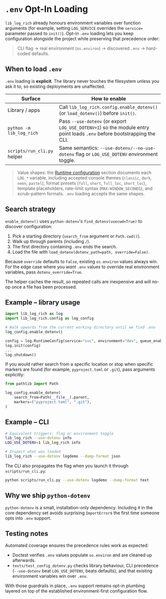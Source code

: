 # `.env` Opt-In Loading

`lib_log_rich` already honours environment variables over function arguments (for example, setting `LOG_SERVICE` overrides the `service=` parameter passed to `init()`). Opt-in `.env` loading lets you keep configuration alongside the project while preserving that precedence order:

> CLI flag → real environment (`os.environ`) → discovered `.env` → hard-coded defaults.

## When to load `.env`

`.env` loading is **explicit**. The library never touches the filesystem unless you ask it to, so existing deployments are unaffected.

| Surface | How to enable |
|---------|---------------|
| Library / apps | Call `lib_log_rich.config.enable_dotenv()` (or `load_dotenv()`) before `init()`. |
| `python -m lib_log_rich` | Pass `--use-dotenv` (or export `LOG_USE_DOTENV=1`) so the module entry point loads `.env` before bootstrapping the CLI. |
| `scripts/run_cli.py` helper | Same semantics: `--use-dotenv/--no-use-dotenv` flag or `LOG_USE_DOTENV` environment toggle. |

> Value shapes: the [Runtime configuration](README.md#runtime-configuration) section documents each `LOG_*` variable, including accepted console themes (`classic`, `dark`, `neon`, `pastel`), format presets (`full`, `short`, `full_loc`, `short_loc`), template placeholders, rate-limit syntax (`MAX:WINDOW_SECONDS`), and scrub-pattern formats. `.env` loading accepts the same shapes.

## Search strategy

`enable_dotenv()` uses `python-dotenv`'s `find_dotenv(usecwd=True)` to discover configuration:

1. Pick a starting directory (`search_from` argument or `Path.cwd()`).
2. Walk up through parents (including `/`).
3. The first directory containing `.env` ends the search.
4. Load the file with `load_dotenv(dotenv_path=path, override=False)`.

Because `override` defaults to `False`, existing `os.environ` values always win. For the edge case where you *want* `.env` values to override real environment variables, pass `dotenv_override=True`.

The helper caches the result, so repeated calls are inexpensive and will no-op once a file has been processed.

## Example – library usage

```python
import lib_log_rich as log
import lib_log_rich.config as log_config

# Walk upwards from the current working directory until we find .env
log_config.enable_dotenv()

config = log.RuntimeConfig(service="svc", environment="dev", queue_enabled=False)
log.init(config)
...
log.shutdown()
```

If you would rather search from a specific location or stop when specific markers are found (for example, `pyproject.toml` or `.git`), pass arguments explicitly:

```python
from pathlib import Path

log_config.enable_dotenv(
    search_from=Path(__file__).parent,
    markers=("pyproject.toml", ".git"),
)
```

## Example – CLI

```bash
# Equivalent triggers: flag or environment toggle
lib_log_rich --use-dotenv info
LOG_USE_DOTENV=1 lib_log_rich info

# Inspect what was loaded
lib_log_rich --use-dotenv logdemo --dump-format json
```

The CLI also propagates the flag when you launch it through `scripts/run_cli.py`:

```bash
python scripts/run_cli.py --use-dotenv logdemo --dump-format text
```

## Why we ship `python-dotenv`

`python-dotenv` is a small, installation-only dependency. Including it in the core dependency set avoids surprising `ImportError`s the first time someone opts into `.env` support.

## Testing notes

Automated coverage ensures the precedence rules work as expected:

- Doctest verifies `.env` values populate `os.environ` and are cleaned up afterwards.
- `tests/test_config_dotenv.py` checks library behaviour, CLI precedence (`--use-dotenv` beat `LOG_USE_DOTENV`, beats defaults), and that existing environment variables win over `.env`.

With those guardrails in place, `.env` support remains opt-in plumbing layered on top of the established environment-first configuration flow.
